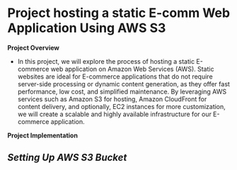 # Project hosting a static E-comm Web Application Using AWS S3

**Project Overview**
- In this project, we will explore the process of hosting a static E-commerce web application on Amazon Web Services (AWS). Static websites are ideal for E-commerce applications that do not require server-side processing or dynamic content generation, as they offer fast performance, low cost, and simplified maintenance. By leveraging AWS services such as Amazon S3 for hosting, Amazon CloudFront for content delivery, and optionally, EC2 instances for more customization, we will create a scalable and highly available infrastructure for our E-commerce application.

**Project Implementation**

*Setting Up AWS S3 Bucket*
- 
